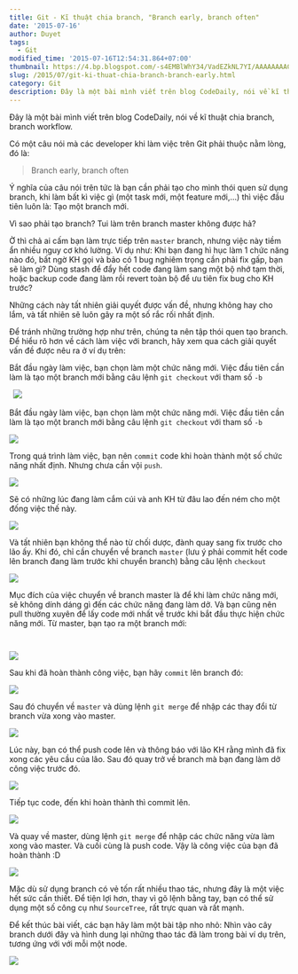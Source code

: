 ```yaml
---
title: Git - Kĩ thuật chia branch, "Branch early, branch often"
date: '2015-07-16'
author: Duyet
tags:
  - Git
modified_time: '2015-07-16T12:54:31.864+07:00'
thumbnail: https://4.bp.blogspot.com/-s4EMBlWhY34/VadEZkNL7YI/AAAAAAAACnc/byhewvc8IsQ/s1600/s1-1024x417.png
slug: /2015/07/git-ki-thuat-chia-branch-branch-early.html
category: Git
description: Đây là một bài mình viết trên blog CodeDaily, nói về kĩ thuật chia branch, branch workflow.
---
```


Đây là một bài mình viết trên blog CodeDaily, nói về kĩ thuật chia branch, branch workflow.

Có một câu nói mà các developer khi làm việc trên Git phải thuộc nằm lòng, đó là:

> Branch early, branch often

Ý nghĩa của câu nói trên tức là bạn cần phải tạo cho mình thói quen sử dụng branch, khi làm bất kì việc gì (một task mới, một feature mới,…) thì việc đầu tiên luôn là: Tạo một branch mới.

Vì sao phải tạo branch? Tui làm trên branch master không được hả?

Ờ thì chả ai cấm bạn làm trực tiếp trên `master` branch, nhưng việc này tiềm ẩn nhiều nguy cơ khó lường.
Ví dụ như: Khi bạn đang hì hục làm 1 chức năng nào đó, bất ngờ KH gọi và bảo có 1 bug nghiêm trọng cần phải fix gấp, bạn sẽ làm gì? Dùng stash để đẩy hết code đang làm sang một bộ nhớ tạm thời, hoặc backup code đang làm rồi revert toàn bộ để ưu tiên fix bug cho KH trước?

Những cách này tất nhiên giải quyết được vấn đề, nhưng không hay cho lắm, và tất nhiên sẽ luôn gây ra một số rắc rối nhất định.

Để tránh những trường hợp như trên, chúng ta nên tập thói quen tạo branch. Để hiểu rõ hơn về cách làm việc với branch, hãy xem qua cách giải quyết vấn đề được nêu ra ở ví dụ trên:

Bắt đầu ngày làm việc, bạn chọn làm một chức năng mới. Việc đầu tiên cần làm là tạo một branch mới bằng câu lệnh `git checkout` với tham số `-b`

` `![](https://4.bp.blogspot.com/-s4EMBlWhY34/VadEZkNL7YI/AAAAAAAACnc/byhewvc8IsQ/s1600/s1-1024x417.png)

Bắt đầu ngày làm việc, bạn chọn làm một chức năng mới. Việc đầu tiên cần làm là tạo một branch mới bằng câu lệnh `git checkout` với tham số `-b`

![](https://3.bp.blogspot.com/-uspVsG_BzcM/VadEiRHx95I/AAAAAAAACnk/OIJgxqVFd_k/s1600/s2-1024x413.png)

Trong quá trình làm việc, bạn nên `commit` code khi hoàn thành một số chức năng nhất định. Nhưng chưa cần vội `push`.

![](https://3.bp.blogspot.com/-rpFBfIa18xk/VadErR34TeI/AAAAAAAACns/G1-TYFQ6VWM/s1600/s3-1024x417.png)

Sẽ có những lúc đang làm cắm cúi và anh KH từ đâu lao đến ném cho một đống việc thế này.

![](https://3.bp.blogspot.com/-IQ-YtYUp2Eg/VadEyA7oX9I/AAAAAAAACn0/Q7fX39B3Osw/s1600/s4.png)

Và tất nhiên bạn không thể nào từ chối dược, đành quay sang fix trước cho lão ấy. Khi đó, chỉ cần chuyển về branch `master` (lưu ý phải commit hết code lên branch đang làm trước khi chuyển branch) bằng câu lệnh `checkout`

![](https://1.bp.blogspot.com/-7QZMuA8jUzU/VadE5IcZCOI/AAAAAAAACn8/WhsufMSvR8g/s1600/s5.png)

Mục đích của việc chuyển về branch master là để khi làm chức năng mới, sẽ không dính dáng gì đến các chức năng đang làm dở. Và bạn cũng nên pull thường xuyên để lấy code mới nhất về trước khi bắt đầu thực hiện chức năng mới. Từ master, bạn tạo ra một branch mới:

` `

![](https://3.bp.blogspot.com/-Xqc3xRSHu2w/VadFCs2nvBI/AAAAAAAACoE/AHJdbgt4CbQ/s1600/s6.png)

Sau khi đã hoàn thành công việc, bạn hãy `commit` lên branch đó:

![](https://2.bp.blogspot.com/-SMwaCwbTWho/VadFI0USnII/AAAAAAAACoM/0X2fO-epgtk/s1600/s8.png)

Sau đó chuyển về `master` và dùng lệnh `git merge` để nhập các thay đổi từ branch vừa xong vào master.

![](https://1.bp.blogspot.com/-VQSFFKjDyhI/VadFPiBPyYI/AAAAAAAACoU/Fcatyec0ajQ/s1600/s9-1024x428.png)

Lúc này, bạn có thể push code lên và thông báo với lão KH rằng mình đã fix xong các yêu cầu của lão. Sau đó quay trở về branch mà bạn đang làm dở công việc trước đó.

![](https://4.bp.blogspot.com/-cVo6xdsrAso/VadFWBuup2I/AAAAAAAACoc/xiuKheUuTnQ/s1600/s10.png)

Tiếp tục code, đến khi hoàn thành thì commit lên.

![](https://1.bp.blogspot.com/-p_8xF9Y15mQ/VadFbdKEDUI/AAAAAAAACok/vgkDhX0BgCk/s1600/s11-1024x421.png)

Và quay về master, dùng lệnh `git merge` để nhập các chức năng vừa làm xong vào master. Và cuối cùng là push code. Vậy là công việc của bạn đã hoàn thành :D

![](https://4.bp.blogspot.com/-uWIS7CystjI/VadFk6YKZtI/AAAAAAAACos/NB9sATsomqM/s1600/s12-1024x419.png)

Mặc dù sử dụng branch có vẻ tốn rất nhiều thao tác, nhưng đây là một việc hết sức cần thiết. Để tiện lợi hơn, thay vì gõ lệnh bằng tay, bạn có thể sử dụng một số công cụ như `SourceTree`, rất trực quan và rất mạnh.

Để kết thúc bài viết, các bạn hãy làm một bài tập nho nhỏ: Nhìn vào cây branch dưới đây và hình dung lại những thao tác đã làm trong bài ví dụ trên, tương ứng với với mỗi một node.

![](https://2.bp.blogspot.com/-iEzhN7GcC0Y/VadFsF9kmgI/AAAAAAAACo0/gp-zYf7bmWE/s1600/s12b.png)
